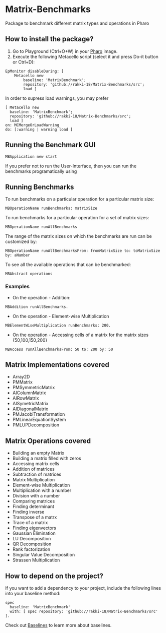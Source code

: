 # Matrix-Benchmarks
Package to benchmark different matrix types and operations in Pharo


## How to install the package?

1. Go to Playground (Ctrl+O+W) in your [Pharo](https://pharo.org/) image.
2. Execute the following Metacello script (select it and press Do-it button or Ctrl+D):

```Smalltalk
EpMonitor disableDuring: [ 
	Metacello new
		baseline: 'MatrixBenchmark';
		repository: 'github://rakki-18/Matrix-Benchmarks/src';
		load ]
```
In order to supress load warnings, you may prefer
```Smalltalk
[ Metacello new
  baseline: 'MatrixBenchmark';
  repository: 'github://rakki-18/Matrix-Benchmarks/src';
  load ] 
on: MCMergeOrLoadWarning 
do: [:warning | warning load ]
```

## Running the Benchmark GUI
```Smalltalk
MBApplication new start
```

If you prefer not to run the User-Interface, then you can run the benchmarks programatically using
## Running Benchmarks
To run benchmarks on a particular operation for a particular matrix size:
```Smalltalk
MBOperationName runBenchmarks: matrixSize
```

To run benchmarks for a particular operation for a set of matrix sizes:
```Smalltalk
MBOperationName runAllBenchmarks
```
The range of the matrix sizes on which the benchmarks are run can be customized by:
```Smalltalk
MBOperationName runAllBenchmarksFrom: fromMatrixSize to: toMatrixSize by: aNumber
```

To see all the available operations that can be benchmarked:
```Smalltalk
MBAbstract operations
```
### Examples
- On the operation - Addition:
```Smalltalk
MBAddition runAllBenchmarks.
```
- On the operation - Element-wise Multiplication
```Smalltalk
MBElementWiseMultiplication runBenchmarks: 200.
```
- On the operation - Accessing cells of a matrix for the matrix sizes {50,100,150,200}
```Smalltalk
MBAccess runAllBenchmarksFrom: 50 to: 200 by: 50 
```

## Matrix Implementations covered 
- Array2D
- PMMatrix
- PMSymmetricMatrix
- AIColumnMatrix
- AIRowMatrix
- AISymetricMatrix
- AIDiagonalMatrix
- PMJacobiTransformation
- PMLinearEquationSystem
- PMLUPDecomposition


## Matrix Operations covered
- Building an empty Matrix
- Building a matrix filled with zeros
- Accessing matrix cells
- Addition of matrices
- Subtraction of matrices
- Matrix Multiplication
- Element-wise Multiplication
- Multiplication with a number
- Division with a number
- Comparing matrices
- Finding determinant
- Finding inverse
- Transpose of a matrx
- Trace of a matrix
- Finding eigenvectors
- Gaussian Elimination
- LU Decomposition
- QR Decomposition
- Rank factorization
- Singular Value Decomposition
- Strassen Multiplication

## How to depend on the project?

If you want to add a dependency to your project, include the following lines into your baseline method:

```Smalltalk
spec
  baseline: 'MatrixBenchmark'
  with: [ spec repository: 'github://rakki-18/Matrix-Benchmarks/src' ].
```

Check out [Baselines](https://github.com/pharo-open-documentation/pharo-wiki/blob/master/General/Baselines.md) to learn more about baselines.
